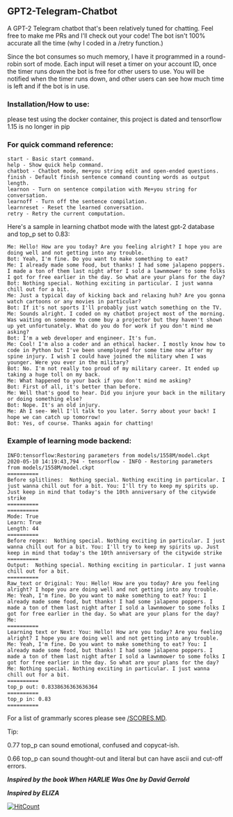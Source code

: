 ## GPT2-Telegram-Chatbot

A GPT-2 Telegram chatbot that's been relatively tuned for chatting. Feel free to make me PRs and I'll check out your code! The bot isn't 100% accurate all the time (why I coded in a /retry function.)

Since the bot consumes so much memory, I have it programmed in a round-robin sort of mode. Each input will reset a timer on your account ID, once the timer runs down the bot is free for other users to use. You will be notified when the timer runs down, and other users can see how much time is left and if the bot is in use.


### Installation/How to use:

please test using the docker container, this project is dated and tensorflow 1.15 is no longer in pip

### For quick command reference:

```
start - Basic start command.
help - Show quick help command.
chatbot - Chatbot mode, me+you string edit and open-ended questions.
finish - Default finish sentence command counting words as output length.
learnon - Turn on sentence compilation with Me+you string for conversation.
learnoff - Turn off the sentence compilation.
learnreset - Reset the learned conversation.
retry - Retry the current computation.
```
Here's a sample in learning chatbot mode with the latest gpt-2 database and top_p set to 0.83:

```
Me: Hello! How are you today? Are you feeling alright? I hope you are doing well and not getting into any trouble. 
Bot: Yeah, I'm fine. Do you want to make something to eat? 
Me: I already made some food, but thanks! I had some jalapeno poppers. I made a ton of them last night after I sold a lawnmower to some folks I got for free earlier in the day. So what are your plans for the day? 
Bot: Nothing special. Nothing exciting in particular. I just wanna chill out for a bit.  
Me: Just a typical day of kicking back and relaxing huh? Are you gonna watch cartoons or any movies in particular? 
Bot: If it's not sports I'll probably just watch something on the TV.  
Me: Sounds alright. I coded on my chatbot project most of the morning. Was waiting on someone to come buy a projector but they haven't shown up yet unfortunately. What do you do for work if you don't mind me asking? 
Bot: I'm a web developer and engineer. It's fun.   
Me: Cool! I'm also a coder and an ethical hacker. I mostly know how to code in Python but I've been unemployed for some time now after my spine injury. I wish I could have joined the military when I was younger. Were you ever in the military? 
Bot: No. I'm not really too proud of my military career. It ended up taking a huge toll on my back.   
Me: What happened to your back if you don't mind me asking?
Bot: First of all, it's better than before. 
Me: Well that's good to hear. Did you injure your back in the military or doing something else? 
Bot: Nope. It's an old injury. 
Me: Ah I see- Well I'll talk to you later. Sorry about your back! I hope we can catch up tomorrow! 
Bot: Yes, of course. Thanks again for chatting!
```

### Example of learning mode backend:
```
INFO:tensorflow:Restoring parameters from models/1558M/model.ckpt
2020-05-10 14:19:43,794 - tensorflow - INFO - Restoring parameters from models/1558M/model.ckpt
==========
Before splitlines:  Nothing special. Nothing exciting in particular. I just wanna chill out for a bit. You: I'll try to keep my spirits up. Just keep in mind that today's the 10th anniversary of the citywide strike
==========
==========
Mode: True
Learn: True
Length: 44
==========
Before regex:  Nothing special. Nothing exciting in particular. I just wanna chill out for a bit. You: I'll try to keep my spirits up. Just keep in mind that today's the 10th anniversary of the citywide strike
==========
Output:  Nothing special. Nothing exciting in particular. I just wanna chill out for a bit.
==========
Raw_text or Original: You: Hello! How are you today? Are you feeling alright? I hope you are doing well and not getting into any trouble. Me: Yeah, I'm fine. Do you want to make something to eat? You: I already made some food, but thanks! I had some jalapeno poppers. I made a ton of them last night after I sold a lawnmower to some folks I got for free earlier in the day. So what are your plans for the day? Me:
==========
Learning text or Next: You: Hello! How are you today? Are you feeling alright? I hope you are doing well and not getting into any trouble. Me: Yeah, I'm fine. Do you want to make something to eat? You: I already made some food, but thanks! I had some jalapeno poppers. I made a ton of them last night after I sold a lawnmower to some folks I got for free earlier in the day. So what are your plans for the day? Me: Nothing special. Nothing exciting in particular. I just wanna chill out for a bit.
==========
top_p out: 0.8338636363636364
==========
top_p in: 0.83
==========
```

For a list of grammarly scores please see [/SCORES.MD](/SCORES.md).

Tip: 

0.77 top_p can sound emotional, confused and copycat-ish.

0.66 top_p can sound thought-out and literal but can have ascii and cut-off errors.


***Inspired by the book When HARLIE Was One by David Gerrold***

***Inspired by ELIZA***

[![HitCount](http://hits.dwyl.io/TwistedIO/GPT2-Telegram-Chatbot.svg)](http://hits.dwyl.io/TwistedIO/GPT2-Telegram-Chatbot)
